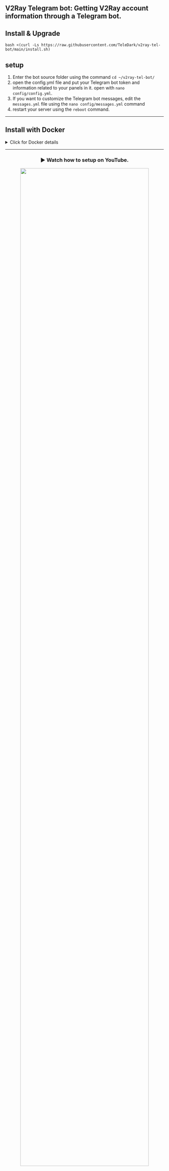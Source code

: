 ## V2Ray Telegram bot: **Getting V2Ray account information through a Telegram bot.**

## Install & Upgrade

```
bash <(curl -Ls https://raw.githubusercontent.com/TeleDark/v2ray-tel-bot/main/install.sh)
```

## setup
1. Enter the bot source folder using the command `cd ~/v2ray-tel-bot/`
2. open the config.yml file and put your Telegram bot token and information related to your panels in it. open with `nano config/config.yml`.
3. If you want to customize the Telegram bot messages, edit the `messages.yml` file using the `nano config/messages.yml` command
4. restart your server using the `reboot` command.

<hr>

## Install with Docker
<details>
  <summary>Click for Docker details</summary>

#### Usage

1. Install Docker:

   ```sh
   bash <(curl -sSL https://get.docker.com)
   ```

2. Clone the Project Repository:

   ```sh
   git clone https://github.com/TeleDark/v2ray-tel-bot.git
   cd v2ray-tel-bot
   ```

3. Start the Service

   ```sh
   docker compose up -d
   ```
</details>

<hr>
<div align="center">

### ▶️ Watch how to setup on YouTube.
[<img src="https://user-images.githubusercontent.com/46258401/233775650-fa95d39b-3ca0-4344-a5a7-9f3f1ec4c7d1.png" align="center" width="90%">](https://www.youtube.com/watch?v=6buiaJFwiUU "how to setup")
</div>

<hr>

## ❤️ Donate

### BTC
Address: `bc1qtx3s7vntrj2aa82kmxx37scyyhv2hgch2ljrc0`

### TRON
Address: `TFvdz2LxQRr5bPM5zrawH7UdaqA6jj5J4L`

### USDT (TRC-20)
Address: `TJwCKAVnD54xLWzjjb5YecspVVKgbJBvuH`

